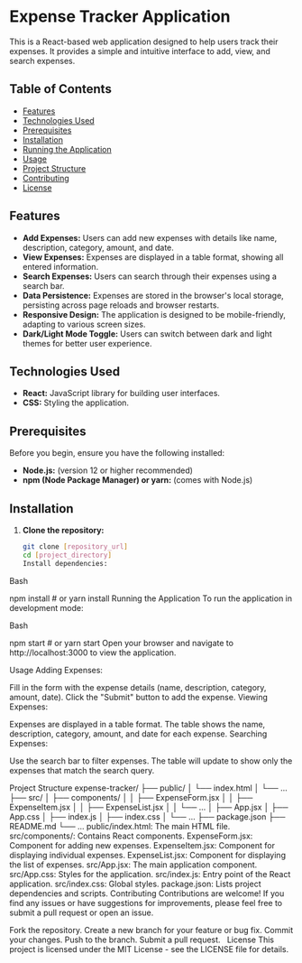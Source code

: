 # Expense Tracker Application

This is a React-based web application designed to help users track their expenses. It provides a simple and intuitive interface to add, view, and search expenses.

## Table of Contents

- [Features](#features)
- [Technologies Used](#technologies-used)
- [Prerequisites](#prerequisites)
- [Installation](#installation)
- [Running the Application](#running-the-application)
- [Usage](#usage)
- [Project Structure](#project-structure)
- [Contributing](#contributing)
- [License](#license)

## Features

- **Add Expenses:** Users can add new expenses with details like name, description, category, amount, and date.
- **View Expenses:** Expenses are displayed in a table format, showing all entered information.
- **Search Expenses:** Users can search through their expenses using a search bar.
- **Data Persistence:** Expenses are stored in the browser's local storage, persisting across page reloads and browser restarts.
- **Responsive Design:** The application is designed to be mobile-friendly, adapting to various screen sizes.
- **Dark/Light Mode Toggle:** Users can switch between dark and light themes for better user experience.

## Technologies Used

- **React:** JavaScript library for building user interfaces.
- **CSS:** Styling the application.

## Prerequisites

Before you begin, ensure you have the following installed:

- **Node.js:** (version 12 or higher recommended)
- **npm (Node Package Manager) or yarn:** (comes with Node.js)

## Installation

1. **Clone the repository:**

   ```bash
   git clone [repository_url]
   cd [project_directory]
   Install dependencies:
   ```

Bash

npm install # or yarn install
Running the Application
To run the application in development mode:

Bash

npm start # or yarn start
Open your browser and navigate to http://localhost:3000 to view the application.

Usage
Adding Expenses:

Fill in the form with the expense details (name, description, category, amount, date).
Click the "Submit" button to add the expense.
Viewing Expenses:

Expenses are displayed in a table format.
The table shows the name, description, category, amount, and date for each expense.
Searching Expenses:

Use the search bar to filter expenses.
The table will update to show only the expenses that match the search query.

Project Structure
expense-tracker/
├── public/
│ └── index.html
│ └── ...
├── src/
│ ├── components/
│ │ ├── ExpenseForm.jsx
│ │ ├── ExpenseItem.jsx
│ │ ├── ExpenseList.jsx
│ │ └── ...
│ ├── App.jsx
│ ├── App.css
│ ├── index.js
│ ├── index.css
│ └── ...
├── package.json
├── README.md
└── ...
public/index.html: The main HTML file.
src/components/: Contains React components.
ExpenseForm.jsx: Component for adding new expenses.
ExpenseItem.jsx: Component for displaying individual expenses.
ExpenseList.jsx: Component for displaying the list of expenses.
src/App.jsx: The main application component.
src/App.css: Styles for the application.
src/index.js: Entry point of the React application.
src/index.css: Global styles.
package.json: Lists project dependencies and scripts.
Contributing
Contributions are welcome! If you find any issues or have suggestions for improvements, please feel free to submit a pull request or open an issue.

Fork the repository.
Create a new branch for your feature or bug fix.
Commit your changes.
Push to the branch.
Submit a pull request.  
License
This project is licensed under the MIT License - see the LICENSE file for details.
